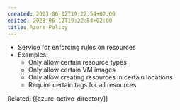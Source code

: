 ```yaml
---
created: 2023-06-12T19:22:54+02:00
edited: 2023-06-12T19:22:54+02:00
title: Azure Policy
---
```


- Service for enforcing rules on resources
- Examples:
  - Only allow certain resource types
  - Only allow certain VM images
  - Only allow creating resources in certain locations
  - Require certain tags for all resources

Related: [[azure-active-directory]]
